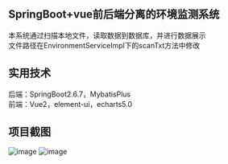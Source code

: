 ## SpringBoot+vue前后端分离的环境监测系统
本系统通过扫描本地文件，读取数据到数据库，并进行数据展示  
文件路径在EnvironmentServiceImpl下的scanTxt方法中修改
## 实用技术
后端：SpringBoot2.6.7，MybatisPlus  
前端：Vue2，element-ui，echarts5.0
## 项目截图
![image](https://user-images.githubusercontent.com/56575417/179328009-f3f4700f-96d3-48dd-ab83-54e41b9d890d.png)
![image](https://user-images.githubusercontent.com/56575417/179328011-6683b145-94a6-4d6e-b807-a3bd38735e15.png)
